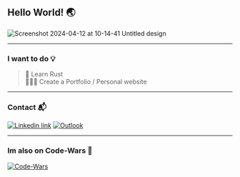 ## Hello World! 🌏
![Screenshot 2024-04-12 at 10-14-41 Untitled design](https://github.com/oliver-jenny/oliver-jenny/assets/75665514/6a0e137d-1943-4a16-ba6b-adb3cc49e01c)

***

### I want to do 💡

>
> 🦀 Learn Rust  
> 👨🏼‍💻 Create a Portfolio / Personal website
>

***

### Contact 📬

[![Linkedin link](https://img.shields.io/badge/LinkedIn-0c65e3?style=for-the-badge&logo=linkedin&logoColor=white)](https://www.linkedin.com/in/oliver-jenny-a49613261/)
[![Outlook](https://img.shields.io/badge/Email-0c65e3?style=for-the-badge&logo=microsoft-outlook&logoColor=white)](mailto:oliver.jenny@bluemail.ch)

***

### Im also on Code-Wars 🥋

 [![Code-Wars](https://www.codewars.com/users/oliver-jenny/badges/large)](https://www.codewars.com/users/oliver-jenny/)
